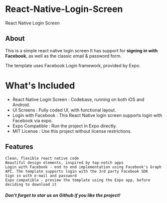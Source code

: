 # React-Native-Login-Screen
React Native Login Screen

## About

This is a simple react native login screen It has support for <b>signing in with
Facebook</b>, as well as the classic email & password form.

The template uses Facebook Login framework, provided by Expo.

# What's Included
<div>
    <ul>
        <li>React Native Login Screen : Codebase, running on both iOS and Android.</li>
        <li>UI Screens : Fully coded UI, with functional layout.</li>
        <li>Login with Facebook : This React Native login screen supports login with Facebook via expo.</li>
        <li>Expo Compatible : Run the project in Expo directly.</li>
        <li>MIT License : Use this project without license restrictions.</li>
    </ul>
</div>

## Features

    Clean, flexible react native code
    Beautiful design elements, inspired by top-notch apps
    Login with Facebook - end to end implementation using Facebook's Graph API. The template supports login with the 3rd party Facebook SDK
    Sign in with e-mail and password
    Expo compatible - preview the template using the Expo app, before deciding to download it

<h5>Don't forget to star us on Github if you like the project!</h5>

